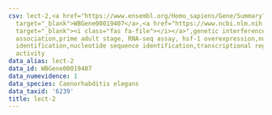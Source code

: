 ```yaml
---
csv: lect-2,<a href="https://www.ensembl.org/Homo_sapiens/Gene/Summary?db=core;g=WBGene00019407"
  target="_blank">WBGene00019407</a>,<a href="https://www.ncbi.nlm.nih.gov/pubmed/30894454"
  target="_blank"><i class="fas fa-file"></i></a>",genetic interference,functional
  association,prime adult stage, RNA-seq assay, hsf-1 overexpression,nucleotide sequence
  identification,nucleotide sequence identification,transcriptional regulation,up-regulates
  activity
data_alias: lect-2
data_id: WBGene00019407
data_numevidence: 1
data_species: Caenorhabditis elegans
data_taxid: '6239'
title: lect-2
---
```

